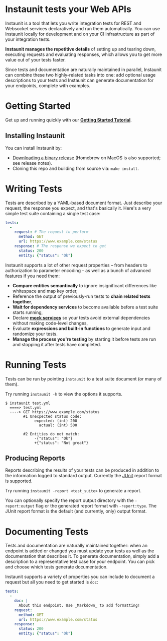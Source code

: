 # Instaunit tests your Web APIs

Instaunit is a tool that lets you write integration tests for REST and Websocket services declaratively and run them automatically. You can use Instaunit locally for development and on your CI infrastructure as part of your integration tests.

**Instaunit manages the repetitive details** of setting up and tearing down, executing requests and evaluating responses, which allows you to get more value out of your tests faster.

Since tests and documentation are naturally maintained in parallel, Instaunit can combine these two highly-related tasks into one: add optional usage descriptions to your tests and Instaunit can generate documentation for your endpoints, complete with examples.

# Getting Started

Get up and running quickly with our [**Getting Started Tutorial**](https://github.com/instaunit/instaunit/wiki/Getting-Started).

## Installing Instaunit

You can install Instaunit by:

* [Downloading a binary release](https://github.com/instaunit/instaunit/releases) (Homebrew on MacOS is also supported; see release notes).
* Cloning this repo and building from source via: `make install`.

# Writing Tests

Tests are described by a YAML-based document format. Just describe your request, the response you expect, and that's basically it. Here's a very simple test suite containing a single test case:

```yaml
tests:
  -
    request: # The request to perform
      method: GET
      url: https://www.example.com/status
    response: # The response we expect to get
      status: 200
      entity: {"status": "Ok"}
```

Instaunit supports a lot of other request properties – from headers to authorization to parameter encoding – as well as a bunch of advanced features if you need them:

* **Compare entities semantically** to ignore insignificant differences like whitespace and map key order,
* Reference the output of previously-run tests to **chain related tests together**,
* **Wait for dependency services** to become available before a test suite starts running,
* Declare [**mock services**](https://github.com/instaunit/instaunit/wiki/Mock-Services) so your tests avoid external dependencies without making code-level changes,
* Evaluate **expressions and built-in functions** to generate input and randomize your tests.
* **Manage the process you're testing** by starting it before tests are run and stopping it after tests have completed.

# Running Tests

Tests can be run by pointing `instaunit` to a test suite document (or many of them). 

Try running `instaunit -h` to view the options it supports.

```
$ instaunit test.yml
  ====> test.yml
  ----> GET https://www.example.com/status
        #1 Unexpected status code:
             expected: (int) 200
               actual: (int) 500

        #2 Entities do not match:
             -{"status": "Ok"}
             +{"status": "Not great"}
```

## Producing Reports

Reports describing the results of your tests can be produced in addition to the information logged to standard output. Currently the [JUnit](https://junit.org/junit5/) report format is supported.

Try running `instaunit -report <test_suite>` to generate a report.

You can optionally specify the report output directory with the `-report:output` flag or the generated report format with `-report:type`. The JUnit report format is the default (and currently, only) output format.

# Documenting Tests

Tests and documentation are naturally maintained together: when an endpoint is added or changed you must update your tests as well as the documentation that describes it. To generate documentation, simply add a description to a representative test case for your endpoint. You can pick and choose which tests generate documentation.

Instaunit supports a variety of properties you can include to document a request but all you need to get started is `doc`:

```yaml
tests:
  -
    doc: |
      About this endpoint. Use _Markdown_ to add formatting!
    request:
      method: GET
      url: https://www.example.com/status
    response:
      status: 200
      entity: {"status": "Ok"}
```
